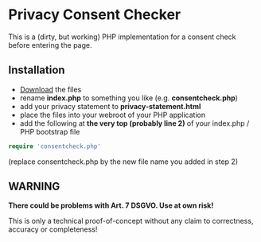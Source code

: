 # Privacy Consent Checker

This is a (dirty, but working) PHP implementation for a consent check before entering the page.

## Installation
- [Download](https://github.com/v-gar/privacy-consent-checker/archive/master.zip) the files
- rename **index.php** to something you like (e.g. **consentcheck.php**)
- add your privacy statement to **privacy-statement.html**
- place the files into your webroot of your PHP application
- add the following at **the very top (probably line 2)** of your index.php / PHP bootstrap file

```php
require 'consentcheck.php'
```
(replace consentcheck.php by the new file name you added in step 2)

## WARNING
**There could be problems with Art. 7 DSGVO. Use at own risk!**

This is only a technical proof-of-concept without any claim to correctness, accuracy or completeness!
